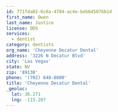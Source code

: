 ```yaml
---
id: 771fda02-6c6a-4704-ac4e-beb645076b1d
first_name: Owen
last_name: Justice
license: DDS
services:
  - dentist
category: dentists
org_name: 'Cheyenne Decatur Dental'
address: '3226 N Decatur Blvd'
city: 'Las Vegas'
state: NV
zip: '89130'
phone: '(702) 648-6800'
title: 'Cheyenne Decatur Dental'
_geoloc:
  lat: 36.271
  lng: -115.207
---
```

